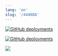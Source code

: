```yaml
---
lang: 'en'
slug: '/4448DA'
---
```


[![GitHub deployments](https://img.shields.io/github/deployments/anaclumos/extracranial/production?color=%23000000&label=Vercel&logo=Vercel&logoColor=white&style=flat)](https://vercel.com/anaclumos/extracranial)

[![GitHub deployments](https://img.shields.io/github/deployments/anaclumos/extracranial/production?color=%23F38020&label=Cloudflare+Pages&logo=Cloudflare+Pages&logoColor=white&style=flat)](https://dash.cloudflare.com/b3fd9c9d6ad1bc778e56659fccb63f7f/pages/view/extracranial)

[![](https://img.shields.io/badge/dynamic/json?color=%23FF4F64&logoColor=white&label=Pageviews&&logo=simple%20analytics&&style=flat&query=pageviews&url=https%3A%2F%2Fsimpleanalytics.com%2Fcho.sh.json%3Fversion%3D5%26fields%3Dpageviews%26timezone%3DAmerica%2FLos_Angeles%26start%3D2020-01-01%26end%3Dyesterday%26info%3Dfalse)](https://simpleanalytics.com/cho.sh)

<head>
  <html lang="en-US"/>
</head>
